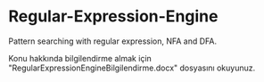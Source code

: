 # Regular-Expression-Engine
Pattern searching with regular expression, NFA and DFA.


Konu hakkında bilgilendirme almak için "RegularExpressionEngineBilgilendirme.docx" dosyasını okuyunuz.
